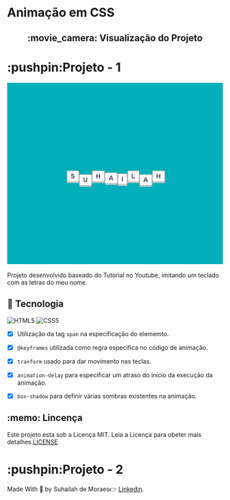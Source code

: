 <h1>Animação em CSS</h1>

<h2 align="center">:movie_camera: Visualização do Projeto</h23>

<h1>:pushpin:Projeto - 1</h1>

![Jumping Name](https://github.com/SuhMoraes/AnimationCSS/blob/master/My_name.gif)



<p>Projeto desenvolvido baseado do Tutorial no Youtube, imitando um teclado com as letras do meu nome.</p>




<h2>🚀 Tecnologia</h2>


![HTML5](https://icongr.am/devicon/html5-original-wordmark.svg?size=29&color=currentColor) ![CSS5](https://icongr.am/devicon/css3-original-wordmark.svg?size=29&color=currentColor)

- [x] Utilização da tag `span` na especificação do elememto.
- [x] `@keyframes` utilizada como regra específica no código de animação.
- [x] `tranform` usado para dar movimento nas teclas.
- [x] `animation-delay` para especificar um atraso do início da execução da animação.
- [x] `box-shadow` para definir várias sombras existentes na animação.


<h2>:memo: Lincença</h2>


 Este projeto esta sob a Licença MIT. Leia a Licença para obeter mais detalhes.[LICENSE](https://github.com/SuhMoraes/AnimationCSS/blob/master/LICENSE)

<h1>:pushpin:Projeto - 2</h1>









Made With :blue_heart: by Suhailah de Moraes:point_right: [Linkedin](https://www.linkedin.com/in/suhailah-concei%C3%A7%C3%A3o-43069a150/).
